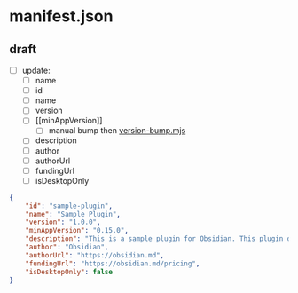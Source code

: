 # manifest.json

## draft

- [ ] update:
	- [ ] name
	- [ ] id
	- [ ] name
	- [ ] version
	- [ ] [[minAppVersion]]
		- [ ] manual bump then [version-bump.mjs](obsidian://open?vault=flo&file=template%2Fversion-bump.mjs)
	- [ ] description
	- [ ] author
	- [ ] authorUrl
	- [ ] fundingUrl
	- [ ] isDesktopOnly

```json
{
	"id": "sample-plugin",
	"name": "Sample Plugin",
	"version": "1.0.0",
	"minAppVersion": "0.15.0",
	"description": "This is a sample plugin for Obsidian. This plugin demonstrates some of the capabilities of the Obsidian API.",
	"author": "Obsidian",
	"authorUrl": "https://obsidian.md",
	"fundingUrl": "https://obsidian.md/pricing",
	"isDesktopOnly": false
}

```